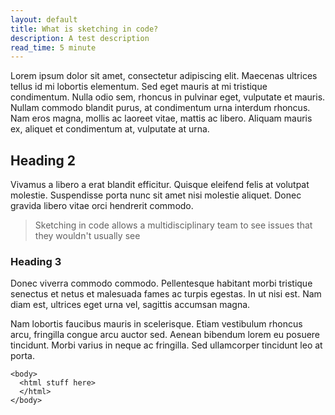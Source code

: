```yaml
---
layout: default
title: What is sketching in code?
description: A test description
read_time: 5 minute
---
```


Lorem ipsum dolor sit amet, consectetur adipiscing elit. Maecenas ultrices tellus id mi lobortis elementum. Sed eget mauris at mi tristique condimentum. Nulla odio sem, rhoncus in pulvinar eget, vulputate et mauris. Nullam commodo blandit purus, at condimentum urna interdum rhoncus. Nam eros magna, mollis ac laoreet vitae, mattis ac libero. Aliquam mauris ex, aliquet et condimentum at, vulputate at urna.

## Heading 2

Vivamus a libero a erat blandit efficitur. Quisque eleifend felis at volutpat molestie. Suspendisse porta nunc sit amet nisi molestie aliquet. Donec gravida libero vitae orci hendrerit commodo.

> Sketching in code allows a multidisciplinary team to see issues that they wouldn't usually see

### Heading 3

Donec viverra commodo commodo. Pellentesque habitant morbi tristique senectus et netus et malesuada fames ac turpis egestas. In ut nisi est. Nam diam est, ultrices eget urna vel, sagittis accumsan magna.

Nam lobortis faucibus mauris in scelerisque. Etiam vestibulum rhoncus arcu, fringilla congue arcu auctor sed. Aenean bibendum lorem eu posuere tincidunt. Morbi varius in neque ac fringilla. Sed ullamcorper tincidunt leo at porta.

```
<body>
  <html stuff here>
  </html>
</body>
```
